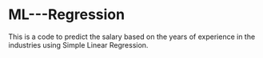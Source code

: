 # ML---Regression
This is a code to predict the salary based on the years of experience in the industries using Simple Linear Regression.
